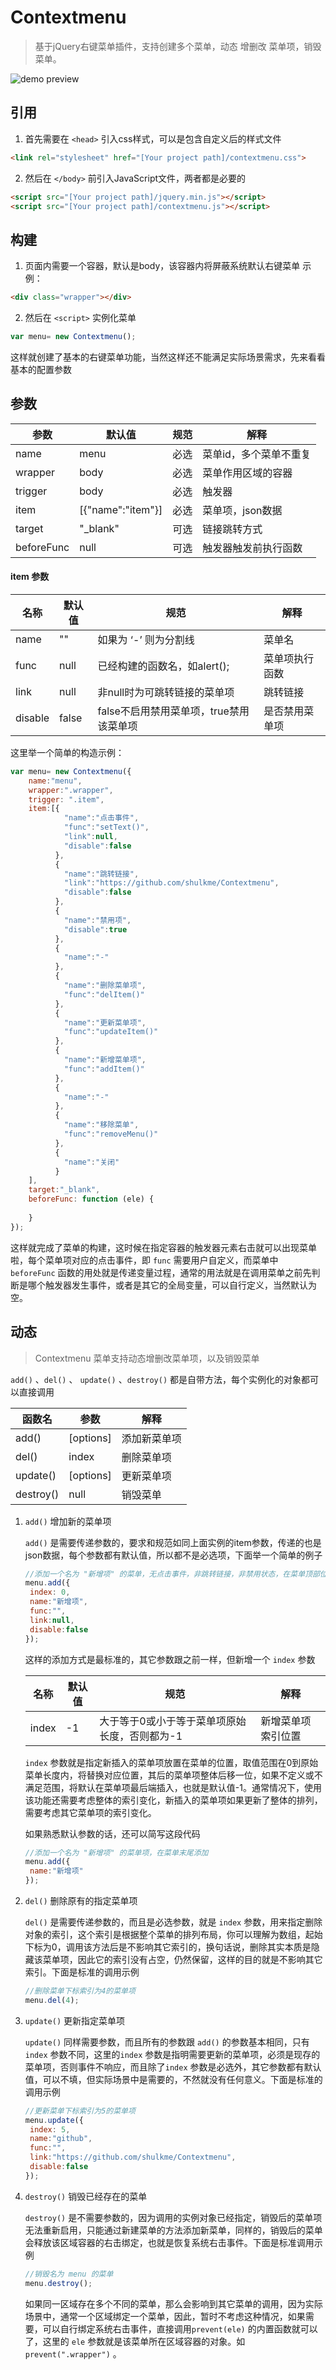 # Contextmenu

> 基于jQuery右键菜单插件，支持创建多个菜单，动态 增删改  菜单项，销毁菜单。

![demo preview](https://github.com/shulkme/Contextmenu/blob/master/preview.png)

## 引用
1. 首先需要在 `<head>`  引入css样式，可以是包含自定义后的样式文件
``` html
<link rel="stylesheet" href="[Your project path]/contextmenu.css">
```
2. 然后在 `</body>` 前引入JavaScript文件，两者都是必要的
``` html
<script src="[Your project path]/jquery.min.js"></script>
<script src="[Your project path]/contextmenu.js"></script>
```
## 构建
1. 页面内需要一个容器，默认是body，该容器内将屏蔽系统默认右键菜单
   示例：
``` html
<div class="wrapper"></div>
```
2. 然后在 `<script>` 实例化菜单
``` javascript
var menu= new Contextmenu();
```
这样就创建了基本的右键菜单功能，当然这样还不能满足实际场景需求，先来看看基本的配置参数

## 参数

| 参数         | 默认值               | 规范   | 解释           |
| ---------- | ----------------- | ---- | ------------ |
| name       | menu              | 必选   | 菜单id，多个菜单不重复 |
| wrapper    | body              | 必选   | 菜单作用区域的容器    |
| trigger    | body              | 必选   | 触发器          |
| item       | [{"name":"item"}] | 必选   | 菜单项，json数据   |
| target     | "_blank"          | 可选   | 链接跳转方式       |
| beforeFunc | null              | 可选   | 触发器触发前执行函数   |

#### item 参数

| 名称      | 默认值   | 规范                       | 解释      |
| ------- | ----- | ------------------------ | ------- |
| name    | ""    | 如果为 ‘-’ 则为分割线            | 菜单名     |
| func    | null  | 已经构建的函数名，如alert();       | 菜单项执行函数 |
| link    | null  | 非null时为可跳转链接的菜单项         | 跳转链接    |
| disable | false | false不启用禁用菜单项，true禁用该菜单项 | 是否禁用菜单项 |

这里举一个简单的构造示例：
```javascript
var menu= new Contextmenu({
    name:"menu",
    wrapper:".wrapper",
    trigger: ".item",
    item:[{
            "name":"点击事件",
            "func":"setText()",
            "link":null,
            "disable":false
          },
          {
            "name":"跳转链接",
            "link":"https://github.com/shulkme/Contextmenu",
            "disable":false
          },
          {
            "name":"禁用项",
            "disable":true
          },
          {
            "name":"-"
          },
          {
            "name":"删除菜单项",
            "func":"delItem()"
          },
          {
            "name":"更新菜单项",
            "func":"updateItem()"
          },
          {
            "name":"新增菜单项",
            "func":"addItem()"
          },
          {
            "name":"-"
          },
          {
            "name":"移除菜单",
            "func":"removeMenu()"
          },
          {
            "name":"关闭"
          }
    ],
    target:"_blank",
    beforeFunc: function (ele) {
       
    }
});
```

这样就完成了菜单的构建，这时候在指定容器的触发器元素右击就可以出现菜单啦，每个菜单项对应的点击事件，即 `func` 需要用户自定义，而菜单中 `beforeFunc` 函数的用处就是传递变量过程，通常的用法就是在调用菜单之前先判断是哪个触发器发生事件，或者是其它的全局变量，可以自行定义，当然默认为空。

## 动态

> Contextmenu 菜单支持动态增删改菜单项，以及销毁菜单

`add()` 、`del()` 、 `update()` 、`destroy()`  都是自带方法，每个实例化的对象都可以直接调用

| 函数名       | 参数        | 解释     |
| --------- | --------- | ------ |
| add()     | [options] | 添加新菜单项 |
| del()     | index     | 删除菜单项  |
| update()  | [options] | 更新菜单项  |
| destroy() | null      | 销毁菜单   |

1. `add()` 增加新的菜单项

   `add()` 是需要传递参数的，要求和规范如同上面实例的item参数，传递的也是json数据，每个参数都有默认值，所以都不是必选项，下面举一个简单的例子

   ```javascript
   //添加一个名为 "新增项" 的菜单，无点击事件，非跳转链接，非禁用状态，在菜单顶部位置插入
   menu.add({
   	index: 0,
   	name:"新增项",
   	func:"",
   	link:null,
   	disable:false
   });
   ```
   这样的添加方式是最标准的，其它参数跟之前一样，但新增一个 `index` 参数

   | 名称    | 默认值  | 规范                       | 解释        |
   | ----- | ---- | ------------------------ | --------- |
   | index | -1   | 大于等于0或小于等于菜单项原始长度，否则都为-1 | 新增菜单项索引位置 |

   `index` 参数就是指定新插入的菜单项放置在菜单的位置，取值范围在0到原始菜单长度内，将替换对应位置，其后的菜单项整体后移一位，如果不定义或不满足范围，将默认在菜单项最后端插入，也就是默认值-1。通常情况下，使用该功能还需要考虑整体的索引变化，新插入的菜单项如果更新了整体的排列，需要考虑其它菜单项的索引变化。

   如果熟悉默认参数的话，还可以简写这段代码

   ```javascript
   //添加一个名为 "新增项" 的菜单项，在菜单末尾添加
   menu.add({
   	name:"新增项"
   });
   ```

2. `del()`  删除原有的指定菜单项

   `del()`  是需要传递参数的，而且是必选参数，就是 `index` 参数，用来指定删除对象的索引，这个索引是根据整个菜单的排列布局，你可以理解为数组，起始下标为0，调用该方法后是不影响其它索引的，换句话说，删除其实本质是隐藏该菜单项，因此它的索引没有占空，仍然保留，这样的目的就是不影响其它索引。下面是标准的调用示例

   ``` javascript
   //删除菜单下标索引为4的菜单项
   menu.del(4);
   ```

3. `update()` 更新指定菜单项

   `update()` 同样需要参数，而且所有的参数跟 `add()` 的参数基本相同，只有 `index` 参数不同，这里的`index` 参数是指明需要更新的菜单项，必须是现存的菜单项，否则事件不响应，而且除了`index` 参数是必选外，其它参数都有默认值，可以不填，但实际场景中是需要的，不然就没有任何意义。下面是标准的调用示例

   ``` javascript
   //更新菜单下标索引为5的菜单项
   menu.update({
   	index: 5,
   	name:"github",
   	func:"",
   	link:"https://github.com/shulkme/Contextmenu",
   	disable:false
   });
   ```

4. `destroy()` 销毁已经存在的菜单

   `destroy()` 是不需要参数的，因为调用的实例对象已经指定，销毁后的菜单项无法重新启用，只能通过新建菜单的方法添加新菜单，同样的，销毁后的菜单会释放该区域容器的右击绑定，也就是恢复系统右击事件。下面是标准调用示例

   ``` javascript
   //销毁名为 menu 的菜单
   menu.destroy();
   ```

   如果同一区域存在多个不同的菜单，那么会影响到其它菜单的调用，因为实际场景中，通常一个区域绑定一个菜单，因此，暂时不考虑这种情况，如果需要，可以自行绑定系统右击事件，直接调用`prevent(ele)` 的内置函数就可以了，这里的 `ele` 参数就是该菜单所在区域容器的对象。如 `prevent(".wrapper")` 。
